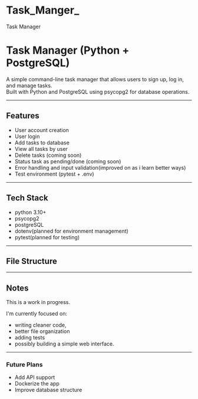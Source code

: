 # Task_Manger_
 Task Manager
# Task Manager (Python + PostgreSQL)

A simple command-line task manager that allows users to sign up, log in, and manage tasks.  
Built with Python and PostgreSQL using psycopg2 for database operations.

---

## Features

- User account creation  
- User login  
- Add tasks to database  
- View all tasks by user 
- Delete tasks (coming soon)  
- Status task as pending/done (coming soon)  
- Error handling and input validation(improved on as i learn better ways)  
- Test environment (pytest + .env)

---
## Tech Stack

- python 3.10+
- psycopg2
- postgreSQL
- dotenv(planned for environment management)
- pytest(planned for testing)

---
## File Structure



---
## Notes
This is a work in progress.

I'm currently focused on: 
- writing cleaner code,
- better file organization
- adding tests
- possibly building a simple web interface.

---
### Future Plans
- Add API support
- Dockerize the app
- Improve database structure